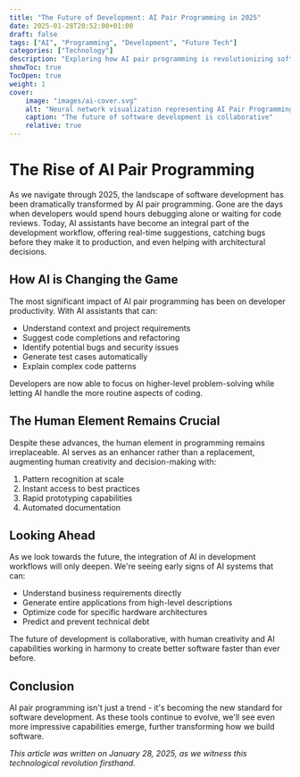 ```yaml
---
title: "The Future of Development: AI Pair Programming in 2025"
date: 2025-01-28T20:52:00+01:00
draft: false
tags: ["AI", "Programming", "Development", "Future Tech"]
categories: ["Technology"]
description: "Exploring how AI pair programming is revolutionizing software development in 2025"
showToc: true
TocOpen: true
weight: 1
cover:
    image: "images/ai-cover.svg"
    alt: "Neural network visualization representing AI Pair Programming"
    caption: "The future of software development is collaborative"
    relative: true
---
```


# The Rise of AI Pair Programming

As we navigate through 2025, the landscape of software development has been dramatically transformed by AI pair programming. Gone are the days when developers would spend hours debugging alone or waiting for code reviews. Today, AI assistants have become an integral part of the development workflow, offering real-time suggestions, catching bugs before they make it to production, and even helping with architectural decisions.

## How AI is Changing the Game

The most significant impact of AI pair programming has been on developer productivity. With AI assistants that can:

- Understand context and project requirements
- Suggest code completions and refactoring
- Identify potential bugs and security issues
- Generate test cases automatically
- Explain complex code patterns

Developers are now able to focus on higher-level problem-solving while letting AI handle the more routine aspects of coding.

## The Human Element Remains Crucial

Despite these advances, the human element in programming remains irreplaceable. AI serves as an enhancer rather than a replacement, augmenting human creativity and decision-making with:

1. Pattern recognition at scale
2. Instant access to best practices
3. Rapid prototyping capabilities
4. Automated documentation

## Looking Ahead

As we look towards the future, the integration of AI in development workflows will only deepen. We're seeing early signs of AI systems that can:

- Understand business requirements directly
- Generate entire applications from high-level descriptions
- Optimize code for specific hardware architectures
- Predict and prevent technical debt

The future of development is collaborative, with human creativity and AI capabilities working in harmony to create better software faster than ever before.

## Conclusion

AI pair programming isn't just a trend - it's becoming the new standard for software development. As these tools continue to evolve, we'll see even more impressive capabilities emerge, further transforming how we build software.

*This article was written on January 28, 2025, as we witness this technological revolution firsthand.* 